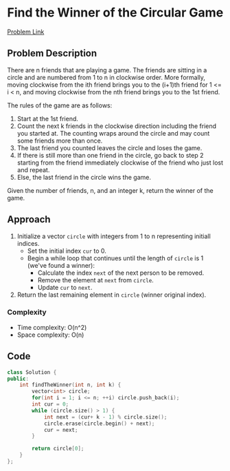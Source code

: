 # Find the Winner of the Circular Game
[Problem Link](https://leetcode.com/problems/find-the-winner-of-the-circular-game/description/)

## Problem Description

There are n friends that are playing a game. The friends are sitting in a circle and are numbered from 1 to n in clockwise order. More formally, moving clockwise from the ith friend brings you to the (i+1)th friend for 1 <= i < n, and moving clockwise from the nth friend brings you to the 1st friend.

The rules of the game are as follows:

1. Start at the 1st friend.
2. Count the next k friends in the clockwise direction including the friend you started at. The counting wraps around the circle and may count some friends more than once.
3. The last friend you counted leaves the circle and loses the game.
4. If there is still more than one friend in the circle, go back to step 2 starting from the friend immediately clockwise of the friend who just lost and repeat.
5. Else, the last friend in the circle wins the game.

Given the number of friends, n, and an integer k, return the winner of the game.

## Approach

1. Initialize a vector `circle` with integers from 1 to n representing initiall indices.
    - Set the initial index `cur` to 0.
    - Begin a while loop that continues until the length of `circle` is 1 (we've found a winner):
        - Calculate the index `next` of the next person to be removed.
        - Remove the element at `next` from `circle`.
        - Update `cur` to `next`.
2. Return the last remaining element in `circle` (winner original index).

### Complexity

- Time complexity: O(n^2)
- Space complexity: O(n)

## Code

```cpp
class Solution {
public:
    int findTheWinner(int n, int k) {
        vector<int> circle;
        for(int i = 1; i <= n; ++i) circle.push_back(i);
        int cur = 0;
        while (circle.size() > 1) {
            int next = (cur+ k - 1) % circle.size();
            circle.erase(circle.begin() + next);
            cur = next;
        }

        return circle[0];
    }
};